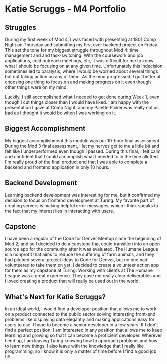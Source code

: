 # Katie Scruggs - M4 Portfolio

## Struggles

During my first week of Mod 4, I was faced with presenting at 1801 Comp Night on Thursday and submitting my first ever backend project on Friday. This set the tone for my biggest struggle throughout Mod 4: time management and and task-switching. With the coursework and job applications, cold outreach meetings, etc, it was difficult for me to know what I should be focusing on at any given time. Unfortunately this indecision sometimes led to paralysis, where I would be worried about several things but not taking action on any of them. As the mod progressed, I got better at choosing one thing to focus on and making progress on it even though other things were on my mind.

Luckily, I still accomplished what I needed to get done during Week 1, even though I cut things closer than I would have liked. I am happy with the presentation I gave at Comp Night, and my Palette Picker was really not as bad as I thought it would be when I was working on it.

## Biggest Accomplishment

My biggest accomplishment this module was our 10-hour final assessment. During the Mod 3 final assessment, I let my nerves get to me a little bit and felt like I underperformed even though I passed. During this final, I felt calm and confident that I could accomplish what I needed to in the time allotted. I'm really proud of the final product and that I was able to complete a backend and frontend application in only 10 hours.

## Backend Development

Learning backend development was interesting for me, but it confirmed my decision to focus on frontend development at Turing. My favorite part of creating servers is making helpful error messages, which I think speaks to the fact that my interest lies in interacting with users.

## Capstone

I have been a regular of the Code for Denver Meetup since the beginning of Mod 2, and so I decided to do a capstone that could transition into an open source app for the community after it was evaluated. The Humane League is a nonprofit that aims to reduce the suffering of farm animals, and they had pitched several project ideas to Code for Denver, but no one had volunteered to take them on yet. I decided to create a volunteer action app for them as my capstone at Turing. Working with clients at The Humane League was a great experience. They gave me really clear deliverables and I loved creating a product that will really be used out in the world.

## What's Next for Katie Scruggs?

In an ideal world, I would find a developer position that allows me to work on a product connected to the public sector solving interesting front-end problems like displaying data elegantly and making applications easy for users to use. I hope to become a senior developer in a few years. If I don't find a perfect position, I am interested in any position that allows me to keep learning and growing so that I can become a proficient developer. Wherever I end up, I am leaving Turing knowing how to approach problems and how to learn new things. I also leave with the knowledge that I really like programming, so I know it is only a matter of time before I find a good job fit!
